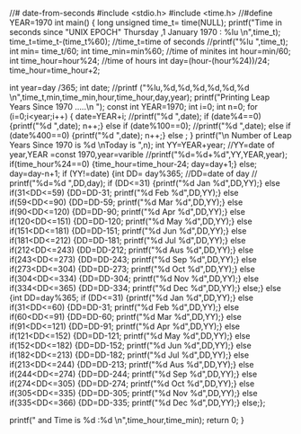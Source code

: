//# date-from-seconds
#include <stdio.h>
#include <time.h>
   //#define YEAR=1970
int main()
{
long unsigned time_t= time(NULL);
printf("Time in seconds since \"UNIX EPOCH\" Thursday ,1 January 1970 : %lu \n",time_t);
time_t=time_t-(time_t%60);   //time_t=time of seconds
  //printf("%lu ",time_t);
int min= time_t/60;
int time_min=min%60;       //time of minites
int hour=min/60;
int time_hour=hour%24;      //time of hours 
int day=(hour-(hour%24))/24;
time_hour=time_hour+2;

int year=day /365;
int date;
 //printf ("%lu,%d,%d,%d,%d,%d,%d \n",time_t,min,time_min,hour,time_hour,day,year);
printf("Printing Leap Years Since 1970 .....\n      ");
const int YEAR=1970;
int i=0;
int n=0;
for (i=0;i<year;i++)
{
 date=YEAR+i;
   //printf("%d ",date);
if (date%4==0)
 {printf("%d ",date);
 n++;}
else if (date%100==0);
   //printf("%d ",date);
else if (date%400==0)
 {printf("%d ",date);
  n++;}
else ;
}
printf("\n      Number of Leap Years Since 1970 is %d \nToday is ",n);
int YY=YEAR+year;       //YY=date of year,YEAR =const 1970,year=varible
 //printf("%d=%d+%d",YY,YEAR,year);
if(time_hour%24==0)
{time_hour=time_hour-24;
day=day+1;}
else;
day=day-n+1;
if (YY!=date)
  {int DD= day%365;       //DD=date of day
  // printf("%d=%d ",DD,day);
   if (DD<=31)
    {printf("%d Jan %d",DD,YY);}
  else if(31<DD<=59)
    {DD=DD-31;
    printf("%d Feb %d",DD,YY);}
  else if(59<DD<=90)
    {DD=DD-59;
     printf("%d Mar %d",DD,YY);}
  else if(90<DD<=120)
    {DD=DD-90;
     printf("%d Apr %d",DD,YY);}
  else if(120<DD<=151)
    {DD=DD-120;
     printf("%d May %d",DD,YY);}
  else if(151<DD<=181)
    {DD=DD-151;
     printf("%d Jun %d",DD,YY);}
  else if(181<DD<=212)
    {DD=DD-181;
     printf("%d Jul %d",DD,YY);}
  else if(212<DD<=243)
    {DD=DD-212;
     printf("%d Aus %d",DD,YY);}
  else if(243<DD<=273)
    {DD=DD-243;
     printf("%d Sep %d",DD,YY);}
  else if(273<DD<=304)
    {DD=DD-273;
     printf("%d Oct %d",DD,YY);}
  else if(304<DD<=334)
    {DD=DD-304;
     printf("%d Nov %d",DD,YY);}
  else if(334<DD<=365)
    {DD=DD-334;
     printf("%d Dec %d",DD,YY);}
   else;}
else 
  {int DD=day%365;
  if (DD<=31)
    {printf("%d Jan %d",DD,YY);}
  else if(31<DD<=60)
    {DD=DD-31;
     printf("%d Feb %d",DD,YY);}
  else if(60<DD<=91)
    {DD=DD-60;
     printf("%d Mar %d",DD,YY);}
  else if(91<DD<=121)
    {DD=DD-91;
     printf("%d Apr %d",DD,YY);}
  else if(121<DD<=152)
    {DD=DD-121;
     printf("%d May %d",DD,YY);}
  else if(152<DD<=182)
    {DD=DD-152;
     printf("%d Jun %d",DD,YY);}
  else if(182<DD<=213)
    {DD=DD-182;
     printf("%d Jul %d",DD,YY);}
  else if(213<DD<=244)
    {DD=DD-213;
     printf("%d Aus %d",DD,YY);}
  else if(244<DD<=274)
    {DD=DD-244;
     printf("%d Sep %d",DD,YY);}
  else if(274<DD<=305)
    {DD=DD-274;
     printf("%d Oct %d",DD,YY);}
  else if(305<DD<=335)
    {DD=DD-305;
     printf("%d Nov %d",DD,YY);}
  else if(335<DD<=366)
    {DD=DD-335;
     printf("%d Dec %d",DD,YY);}
  else;};


printf(" and Time is %d :%d \n",time_hour,time_min);
return 0;
}

